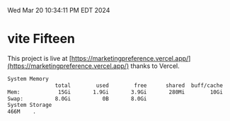 Wed Mar 20 10:34:11 PM EDT 2024

# vite Fifteen


This project is live at [https://marketingpreference.vercel.app/](https://marketingpreference.vercel.app/) thanks to Vercel.

```bash
System Memory
               total        used        free      shared  buff/cache   available
Mem:            15Gi       1.9Gi       3.9Gi       280Mi        10Gi        13Gi
Swap:          8.0Gi          0B       8.0Gi
System Storage
466M	.
```
